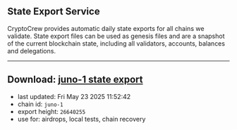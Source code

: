 ## State Export Service
CryptoCrew provides automatic daily state exports for all chains we validate. State export files can be used as genesis files and are a snapshot of the current blockchain state, including all validators, accounts, balances and delegations.

---
**Download: [juno-1 state export](https://dl-eu2.ccvalidators.com/SERVICE/juno/juno-1_export_26640255.json)**
---

- last updated: Fri May 23 2025 11:52:42
- chain id: `juno-1`
- export height: `26640255`
- use for: airdrops, local tests, chain recovery
